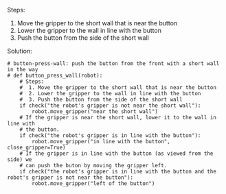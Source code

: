 

Steps: 
1. Move the gripper to the short wall that is near the button
2. Lower the gripper to the wall in line with the button
3. Push the button from the side of the short wall

Solution:
```
# button-press-wall: push the button from the front with a short wall in the way
# def button_press_wall(robot):
    # Steps:
    #  1. Move the gripper to the short wall that is near the button
    #  2. Lower the gripper to the wall in line with the button
    #  3. Push the button from the side of the short wall
    if check("the robot's gripper is not near the short wall"):
        robot.move_gripper("near the short wall")
    # If the gripper is near the short wall, lower it to the wall in line with
    # the button.
    if check("the robot's gripper is in line with the button"):
        robot.move_gripper("in line with the button", close_gripper=True)
    # If the gripper is in line with the button (as viewed from the side) we
    # can push the buton by moving the gripper left.
    if check("the robot's gripper is in line with the button and the robot's gripper is not near the button"):
        robot.move_gripper("left of the button")
